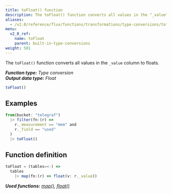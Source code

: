 ```yaml
---
title: toFloat() function
description: The toFloat() function converts all values in the "_value" column to floats.
aliases:
  - /v2.0/reference/flux/functions/transformations/type-conversions/tofloat
menu:
  v2_0_ref:
    name: toFloat
    parent: built-in-type-conversions
weight: 501
---
```


The `toFloat()` function converts all values in the `_value` column to floats.

_**Function type:** Type conversion_  
_**Output data type:** Float_

```js
toFloat()
```

## Examples
```js
from(bucket: "telegraf")
  |> filter(fn:(r) =>
    r._measurement == "mem" and
    r._field == "used"
  )
  |> toFloat()
```

## Function definition
```js
toFloat = (tables=<-) =>
  tables
    |> map(fn:(r) => float(v: r._value))
```

_**Used functions:**
[map()](/v2.0/reference/flux/functions/built-in/transformations/map),
[float()](/v2.0/reference/flux/functions/built-in/transformations/type-conversions/float)_
